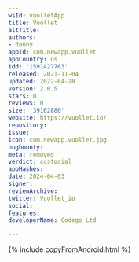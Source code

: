 ```yaml
---
wsId: vuolletApp
title: Vuollet
altTitle: 
authors:
- danny
appId: com.newapp.vuollet
appCountry: us
idd: '1591427763'
released: 2021-11-04
updated: 2022-04-28
version: 2.0.5
stars: 0
reviews: 0
size: '39162880'
website: https://vuollet.io/
repository: 
issue: 
icon: com.newapp.vuollet.jpg
bugbounty: 
meta: removed
verdict: custodial
appHashes: 
date: 2024-04-03
signer: 
reviewArchive: 
twitter: Vuollet_io
social: 
features: 
developerName: Codego Ltd

---
```


{% include copyFromAndroid.html %}